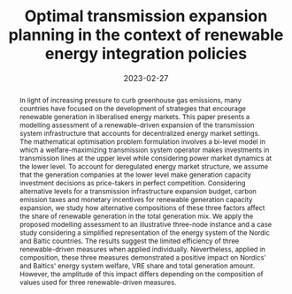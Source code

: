 ---
title: Optimal transmission expansion planning in the context of renewable energy integration policies
# If group member, use folder name in /content/authors
authors:
  - g_nikita-belyak
  - Steven A. Gabriel
  - Nikolay Khabarov
  - g_fabricio-oliveira
date: 2023-02-27
doi: 10.48550/arXiv.2302.10562

# Schedule page publish date (NOT publication's date).
publishDate: 2017-01-01

# Publication type.
# Legend: 0 = Uncategorized; 1 = Conference paper; 2 = Journal article;
# 3 = Preprint / Working Paper; 4 = Report; 5 = Book; 6 = Book section;
# 7 = Thesis; 8 = Patent
publication_types: ['3']

# Publication name and optional abbreviated publication name. Notice * * on title. # Publication name and optional abbreviated publication name. Quote marks needed for Markdown typesetting
publication: '*arXiv*'
publication_short: ''

abstract: In light of increasing pressure to curb greenhouse gas emissions, many countries have focused on the development of strategies that encourage renewable generation in liberalised energy markets. This paper presents a modelling assessment of a renewable-driven expansion of the transmission system infrastructure that accounts for decentralized energy market settings. The mathematical optimisation problem formulation involves a bi-level model in which a welfare-maximizing transmission system operator makes investments in transmission lines at the upper level while considering power market dynamics at the lower level. To account for deregulated energy market structure, we assume that the generation companies at the lower level make generation capacity investment decisions as price-takers in perfect competition. Considering alternative levels for a transmission infrastructure expansion budget, carbon emission taxes and monetary incentives for renewable generation capacity expansion, we study how alternative compositions of these three factors affect the share of renewable generation in the total generation mix. We apply the proposed modelling assessment to an illustrative three-node instance and a case study considering a simplified representation of the energy system of the Nordic and Baltic countries. The results suggest the limited efficiency of three renewable-driven measures when applied individually. Nevertheless, applied in composition, these three measures demonstrated a positive impact on Nordics' and Baltics' energy system welfare, VRE share and total generation amount. However, the amplitude of this impact differs depending on the composition of values used for three renewable-driven measures.

# Summary. An optional shortened abstract.
summary: 

# Not in use. Could be used for keywords 
tags:
  
featured: false

# links:
url_pdf: ''
url_code: ''
url_dataset: ''
url_poster: ''
url_project: ''
url_slides: ''
url_source: ''
url_video: ''

# Categories
#  These asociate the publications with the icons representing reearch topics and application areas
categories: []

# Associated Projects (optional).
#   Associate this publication with one or more of your projects.
#   Simply enter your project's folder or file name without extension.
#   E.g. `internal-project` references `content/project/internal-project/index.md`.
#   Otherwise, set `projects: []`.
projects: [Energy systems]

# Featured image
# To use, add an image named `featured.jpg/png` to your page's folder.
# Focal points: Smart, Center, TopLeft, Top, TopRight, Left, Right, BottomLeft, Bottom, BottomRight.
image:
  caption: ''
  focal_point: ''
  preview_only: false
 
 # forbid social media icons appearance
share: false
---